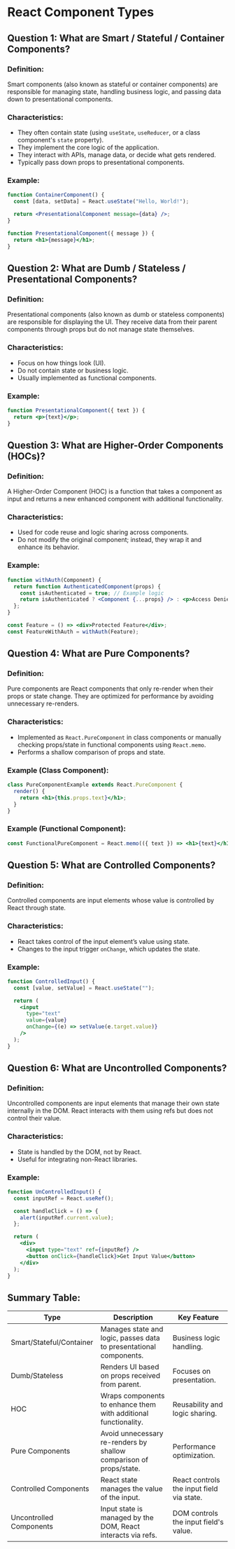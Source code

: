 # React Component Types

## Question 1: What are Smart / Stateful / Container Components?

### Definition:

Smart components (also known as stateful or container components) are responsible for managing state, handling business logic, and passing data down to presentational components.

### Characteristics:

- They often contain state (using `useState`, `useReducer`, or a class component's `state` property).
- They implement the core logic of the application.
- They interact with APIs, manage data, or decide what gets rendered.
- Typically pass down props to presentational components.

### Example:

```jsx
function ContainerComponent() {
  const [data, setData] = React.useState("Hello, World!");

  return <PresentationalComponent message={data} />;
}

function PresentationalComponent({ message }) {
  return <h1>{message}</h1>;
}
```

## Question 2: What are Dumb / Stateless / Presentational Components?

### Definition:

Presentational components (also known as dumb or stateless components) are responsible for displaying the UI. They receive data from their parent components through props but do not manage state themselves.

### Characteristics:

- Focus on how things look (UI).
- Do not contain state or business logic.
- Usually implemented as functional components.

### Example:

```jsx
function PresentationalComponent({ text }) {
  return <p>{text}</p>;
}
```

## Question 3: What are Higher-Order Components (HOCs)?

### Definition:

A Higher-Order Component (HOC) is a function that takes a component as input and returns a new enhanced component with additional functionality.

### Characteristics:

- Used for code reuse and logic sharing across components.
- Do not modify the original component; instead, they wrap it and enhance its behavior.

### Example:

```jsx
function withAuth(Component) {
  return function AuthenticatedComponent(props) {
    const isAuthenticated = true; // Example logic
    return isAuthenticated ? <Component {...props} /> : <p>Access Denied</p>;
  };
}

const Feature = () => <div>Protected Feature</div>;
const FeatureWithAuth = withAuth(Feature);
```

## Question 4: What are Pure Components?

### Definition:

Pure components are React components that only re-render when their props or state change. They are optimized for performance by avoiding unnecessary re-renders.

### Characteristics:

- Implemented as `React.PureComponent` in class components or manually checking props/state in functional components using `React.memo`.
- Performs a shallow comparison of props and state.

### Example (Class Component):

```jsx
class PureComponentExample extends React.PureComponent {
  render() {
    return <h1>{this.props.text}</h1>;
  }
}
```

### Example (Functional Component):

```jsx
const FunctionalPureComponent = React.memo(({ text }) => <h1>{text}</h1>);
```

## Question 5: What are Controlled Components?

### Definition:

Controlled components are input elements whose value is controlled by React through state.

### Characteristics:

- React takes control of the input element’s value using state.
- Changes to the input trigger `onChange`, which updates the state.

### Example:

```jsx
function ControlledInput() {
  const [value, setValue] = React.useState("");

  return (
    <input
      type="text"
      value={value}
      onChange={(e) => setValue(e.target.value)}
    />
  );
}
```

## Question 6: What are Uncontrolled Components?

### Definition:

Uncontrolled components are input elements that manage their own state internally in the DOM. React interacts with them using refs but does not control their value.

### Characteristics:

- State is handled by the DOM, not by React.
- Useful for integrating non-React libraries.

### Example:

```jsx
function UnControlledInput() {
  const inputRef = React.useRef();

  const handleClick = () => {
    alert(inputRef.current.value);
  };

  return (
    <div>
      <input type="text" ref={inputRef} />
      <button onClick={handleClick}>Get Input Value</button>
    </div>
  );
}
```

## Summary Table:

| **Type**                 | **Description**                                                    | **Key Feature**                           |
| ------------------------ | ------------------------------------------------------------------ | ----------------------------------------- |
| Smart/Stateful/Container | Manages state and logic, passes data to presentational components. | Business logic handling.                  |
| Dumb/Stateless           | Renders UI based on props received from parent.                    | Focuses on presentation.                  |
| HOC                      | Wraps components to enhance them with additional functionality.    | Reusability and logic sharing.            |
| Pure Components          | Avoid unnecessary re-renders by shallow comparison of props/state. | Performance optimization.                 |
| Controlled Components    | React state manages the value of the input.                        | React controls the input field via state. |
| Uncontrolled Components  | Input state is managed by the DOM, React interacts via refs.       | DOM controls the input field's value.     |
